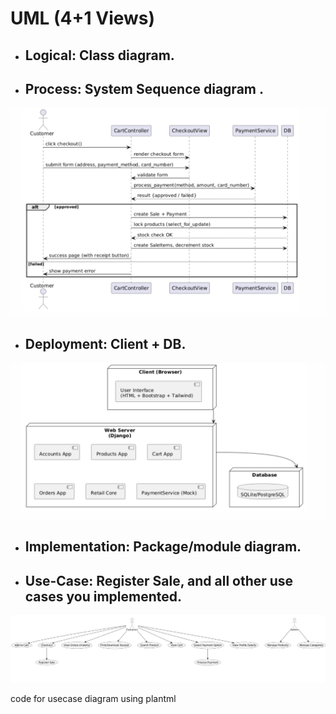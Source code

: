 # UML (4+1 Views) 

- ## Logical: Class diagram.

- ## Process: System Sequence diagram . 
![System Sequence Diagram for purchase flow](image.png "System Sequence Diagram for purchase flow")


- ## Deployment: Client + DB. 
![Client +DB UML](image-1.png)

- ## Implementation: Package/module diagram. 

- ## Use-Case: Register Sale, and all other use cases you implemented.
![Usecase diagram](image-2.png)

code for usecase diagram using plantml
